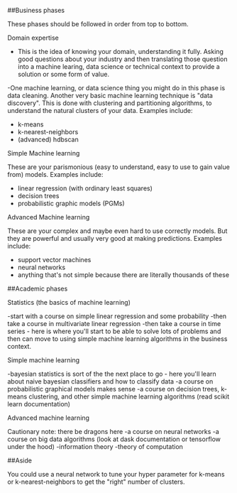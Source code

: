 ##Business phases

These phases should be followed in order from top to bottom.

Domain expertise

- This is the idea of knowing your domain, understanding it fully.  Asking good questions about your industry and then translating those question into a machine learing, data science or technical context to provide a solution or some form of value.

-One machine learning, or data science thing you might do in this phase is data cleaning.  Another very basic machine learning technique is "data discovery".  This is done with clustering and partitioning algorithms, to understand the natural clusters of your data.  Examples include:

- k-means
- k-nearest-neighbors
- (advanced) hdbscan

Simple Machine learning

These are your parismonious (easy to understand, easy to use to gain value from) models.  Examples include:

* linear regression (with ordinary least squares)
* decision trees
* probabilistic graphic models (PGMs)

Advanced Machine learning

These are your complex and maybe even hard to use correctly models.  But they are powerful and usually very good at making predictions.  Examples include:

* support vector machines
* neural networks
* anything that's not simple because there are literally thousands of these

##Academic phases

Statistics (the basics of machine learning)

-start with a course on simple linear regression and some probability 
-then take a course in multivariate linear regression
-then take a course in time series - here is where you'll start to be able to solve lots of problems and then can move to using simple machine learning algorithms in the business context.

Simple machine learning

-bayesian statistics is sort of the the next place to go - here you'll learn about naive bayesian classifiers and how to classify data
-a course on probabilistic graphical models makes sense
-a course on decision trees, k-means clustering, and other simple machine learning algorithms (read scikit learn documentation)

Advanced machine learning

Cautionary note: there be dragons here
-a course on neural networks
-a course on big data algorithms (look at dask documentation or tensorflow under the hood)
-information theory
-theory of computation

##Aside

You could use a neural network to tune your hyper parameter for k-means or k-nearest-neighbors to get the "right" number of clusters.

